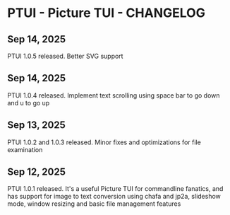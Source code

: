 PTUI - Picture TUI - CHANGELOG
==============================

Sep 14, 2025
------------

PTUI 1.0.5 released. Better SVG support

Sep 14, 2025
------------

PTUI 1.0.4 released. Implement text scrolling using space bar to go down and u to go up

Sep 13, 2025
------------

PTUI 1.0.2 and 1.0.3 released. Minor fixes and optimizations for file examination

Sep 12, 2025
------------

PTUI 1.0.1 released. It's a useful Picture TUI for commandline fanatics, and has support for image to text conversion using chafa and jp2a, slideshow mode, window resizing and basic file management features
